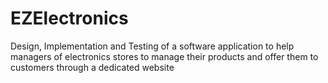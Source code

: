 # EZElectronics
Design, Implementation and Testing of a software application to help managers of electronics stores to manage their products and offer them to customers through a dedicated website
